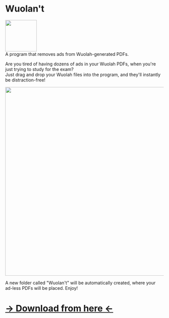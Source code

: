 # Wuolan't
<img src="https://user-images.githubusercontent.com/35693714/207497352-ec236635-e6f4-4bf2-a143-452311299edd.png" width="100"><br>
A program that removes ads from Wuolah-generated PDFs.

Are you tired of having dozens of ads in your Wuolah PDFs, when you're just trying to study for the exam?<br>
Just drag and drop your Wuolah files into the program, and they'll instantly be distraction-free!

<img src="https://user-images.githubusercontent.com/35693714/208251643-906b238b-358e-4ddc-8405-0e7b42d5a1b9.png" width="600"><br>

A new folder called "Wuolan't" will be automatically created, where your ad-less PDFs will be placed. Enjoy!<br>
# [-> Download from here <-](https://github.com/KaruzoHikari/Wuolan-t/releases/latest)
